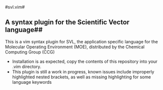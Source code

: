 #svl.vim#

## A syntax plugin for the Scientific Vector language##

This is a vim syntax plugin for SVL, the application specific language for the Molecular Operating Environment (MOE), distributed by the Chemical Computing Group (CCG)

- Installation is as expected, copy the contents of this repository into your .vim directory.
- This plugin is still a work in progress, known issues include improperly highlighted nested brackets, as well as missing highlighting for some language keywords

